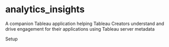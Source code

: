 # analytics_insights
A companion Tableau application helping Tableau Creators understand and drive engagement for their applications using Tableau server metadata

Setup